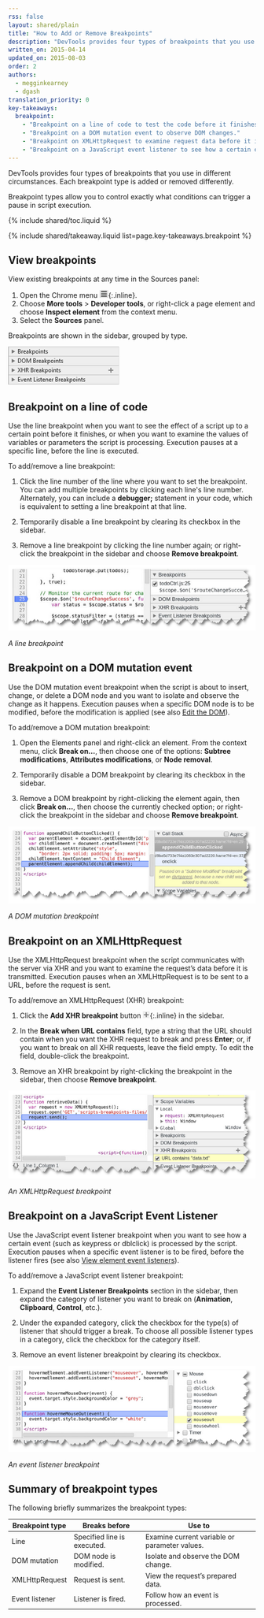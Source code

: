 ```yaml
---
rss: false
layout: shared/plain
title: "How to Add or Remove Breakpoints"
description: "DevTools provides four types of breakpoints that you use in different circumstances: line, DOM mutation, XMLHttpRequest, event listener. Each breakpoint type is added or removed differently."
written_on: 2015-04-14
updated_on: 2015-08-03
order: 2
authors:
  - megginkearney
  - dgash
translation_priority: 0
key-takeaways:
  breakpoint:
    - "Breakpoint on a line of code to test the code before it finishes, for example, to examine variable values."
    - "Breakpoint on a DOM mutation event to observe DOM changes."
    - "Breakpoint on XMLHttpRequest to examine request data before it is transmitted. "
    - "Breakpoint on a JavaScript event listener to see how a certain event (such as keypress or doubleclick) is processed by the script."
---
```

<p class="intro">
  DevTools provides four types of breakpoints that you use in different circumstances. Each breakpoint type is added or removed differently.
</p>

Breakpoint types allow you to control exactly what conditions can trigger a pause in script execution.

{% include shared/toc.liquid %}

{% include shared/takeaway.liquid list=page.key-takeaways.breakpoint %}

## View breakpoints

View existing breakpoints at any time in the Sources panel:

1. Open the Chrome menu ![Chrome menu](imgs/image_0.png){:.inline}.
2. Choose **More tools** > **Developer tools**, or right-click a page element and choose **Inspect element** from the context menu.
3. Select the **Sources** panel. 

Breakpoints are shown in the sidebar, grouped by type.

![Breakpoints sidebar](imgs/image_1.png)

## Breakpoint on a line of code 

Use the line breakpoint when you want to see the effect of a script up to a certain point before it finishes, or when you want to examine the values of variables or parameters the script is processing. Execution pauses at a specific line, before the line is executed.  

To add/remove a line breakpoint:

1. Click the line number of the line where you want to set the breakpoint. You can add multiple breakpoints by clicking each line's line number. Alternately, you can include a **debugger;** statement in your code, which is equivalent to setting a line breakpoint at that line.

2. Temporarily disable a line breakpoint by clearing its checkbox in the sidebar. 

3. Remove a line breakpoint by clicking the line number again; or right-click the breakpoint in the sidebar and choose **Remove breakpoint**.

![Line breakpoint](imgs/image_2.png)

*A line breakpoint*

## Breakpoint on a DOM mutation event 

Use the DOM mutation event breakpoint when the script is about to insert, change, or delete a DOM node and you want to isolate and observe the change as it happens. Execution pauses when a specific DOM node is to be modified, before the modification is applied (see also [Edit the DOM](/web/tools/iterate/inspect-styles/edit-dom)).

To add/remove a DOM mutation breakpoint:

1. Open the Elements panel and right-click an element. From the context menu, click **Break on…**, then choose one of the options: **Subtree modifications**, **Attributes modifications**, or **Node removal**. 

2. Temporarily disable a DOM breakpoint by clearing its checkbox in the sidebar. 

3. Remove a DOM breakpoint by right-clicking the element again, then click **Break on…**, then choose the currently checked option; or right-click the breakpoint in the sidebar and choose **Remove breakpoint**.

![DOM mutation breakpoint](imgs/image_3.png)

*A DOM mutation breakpoint*

## Breakpoint on an XMLHttpRequest

Use the XMLHttpRequest breakpoint when the script communicates with the server via XHR and you want to examine the request’s data before it is transmitted. Execution pauses when an XMLHttpRequest is to be sent to a URL, before the request is sent.

To add/remove an XMLHttpRequest (XHR) breakpoint:

1. Click the **Add XHR breakpoint** button ![Add XHR breakpoint](imgs/image_4.png){:.inline} in the sidebar. 

2. In the **Break when URL contains** field, type a string that the URL should contain when you want the XHR request to break and press **Enter**; or, if you want to break on all XHR requests, leave the field empty. To edit the field, double-click the breakpoint. 

3. Remove an XHR breakpoint by right-clicking the breakpoint in the sidebar, then choose **Remove breakpoint**.

![XMLHttpRequest breakpoint](imgs/image_5.png)

*An XMLHttpRequest breakpoint*

## Breakpoint on a JavaScript Event Listener

Use the JavaScript event listener breakpoint
when you want to see how a certain event
(such as keypress or dblclick) is processed by the script.
Execution pauses when a specific event listener is to be fired,
before the listener fires
(see also [View element event listeners](/web/tools/iterate/inspect-styles/edit-dom#view-element-event-listeners)).

To add/remove a JavaScript event listener breakpoint:

1. Expand the **Event Listener Breakpoints** section in the sidebar, then expand the category of listener you want to break on (**Animation**, **Clipboard**, **Control**, etc.). 

2. Under the expanded category, click the checkbox for the type(s) of listener that should trigger a break. To choose all possible listener types in a category, click the checkbox for the category itself. 

3. Remove an event listener breakpoint by clearing its checkbox.

![Event listener breakpoint](imgs/image_6.png)

*An event listener breakpoint* 

## Summary of breakpoint types

The following briefly summarizes the breakpoint types:

<table class="table-3">
  <thead>
    <tr>
      <th>Breakpoint type</th>
      <th>Breaks before</th>
      <th>Use to</th>
    </tr>
  </thead>
  <tbody>
  <tr>
    <td data-th="Breakpoint type">Line</td>
    <td data-th="Breaks before">Specified line is executed.</td>
    <td data-th="Use to">Examine current variable or parameter values.</td>
  </tr>
  <tr>
    <td data-th="Breakpoint type">DOM mutation</td>
    <td data-th="Breaks before">DOM node is modified.</td>
    <td data-th="Use to">Isolate and observe the DOM change.</td>
  </tr>
  <tr>
    <td data-th="Breakpoint type">XMLHttpRequest</td>
    <td data-th="Breaks before">Request is sent.</td>
    <td data-th="Use to">View the request’s prepared data.</td>
  </tr>
  <tr>
    <td data-th="Breakpoint type">Event listener</td>
    <td data-th="Breaks before">Listener is fired.</td>
    <td data-th="Use to">Follow how an event is processed.</td>
  </tr>
  </tbody>
</table>

